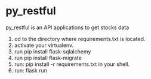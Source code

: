 # py_restful

py_restful is an API applications to get stocks data

1. cd to the directory where requirements.txt is located.
2. activate your virtualenv.
3. run pip install flask-sqlalchemy
4. run pip install flask-migrate
5. run: pip install -r requirements.txt in your shell.
6. run: flask run
